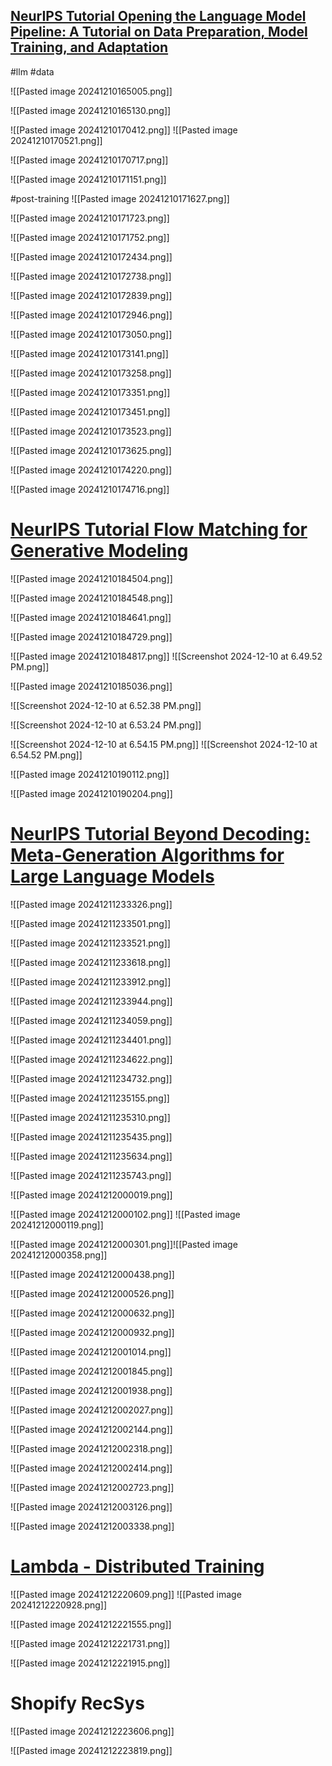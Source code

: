## [NeurIPS Tutorial Opening the Language Model Pipeline: A Tutorial on Data Preparation, Model Training, and Adaptation](https://neurips.cc/virtual/2024/tutorial/99526)
#llm #data

![[Pasted image 20241210165005.png]]

![[Pasted image 20241210165130.png]]

![[Pasted image 20241210170412.png]]
![[Pasted image 20241210170521.png]]

![[Pasted image 20241210170717.png]]

![[Pasted image 20241210171151.png]]

#post-training
![[Pasted image 20241210171627.png]]

![[Pasted image 20241210171723.png]]

![[Pasted image 20241210171752.png]]

![[Pasted image 20241210172434.png]]

![[Pasted image 20241210172738.png]]

![[Pasted image 20241210172839.png]]

![[Pasted image 20241210172946.png]]

![[Pasted image 20241210173050.png]]

![[Pasted image 20241210173141.png]]

![[Pasted image 20241210173258.png]]

![[Pasted image 20241210173351.png]]

![[Pasted image 20241210173451.png]]

![[Pasted image 20241210173523.png]]

![[Pasted image 20241210173625.png]]

![[Pasted image 20241210174220.png]]

![[Pasted image 20241210174716.png]]



# [NeurIPS Tutorial Flow Matching for Generative Modeling](https://neurips.cc/virtual/2024/tutorial/99531)

![[Pasted image 20241210184504.png]]


![[Pasted image 20241210184548.png]]

![[Pasted image 20241210184641.png]]

![[Pasted image 20241210184729.png]]

![[Pasted image 20241210184817.png]]
![[Screenshot 2024-12-10 at 6.49.52 PM.png]]

![[Pasted image 20241210185036.png]]


![[Screenshot 2024-12-10 at 6.52.38 PM.png]]

![[Screenshot 2024-12-10 at 6.53.24 PM.png]]

![[Screenshot 2024-12-10 at 6.54.15 PM.png]]
![[Screenshot 2024-12-10 at 6.54.52 PM.png]]

![[Pasted image 20241210190112.png]]

![[Pasted image 20241210190204.png]]


# [NeurIPS Tutorial Beyond Decoding: Meta-Generation Algorithms for Large Language Models](https://neurips.cc/virtual/2024/tutorial/99522)

![[Pasted image 20241211233326.png]]

![[Pasted image 20241211233501.png]]

![[Pasted image 20241211233521.png]]

![[Pasted image 20241211233618.png]]

![[Pasted image 20241211233912.png]]

![[Pasted image 20241211233944.png]]

![[Pasted image 20241211234059.png]]

![[Pasted image 20241211234401.png]]

![[Pasted image 20241211234622.png]]

![[Pasted image 20241211234732.png]]

![[Pasted image 20241211235155.png]]

![[Pasted image 20241211235310.png]]

![[Pasted image 20241211235435.png]]

![[Pasted image 20241211235634.png]]

![[Pasted image 20241211235743.png]]

![[Pasted image 20241212000019.png]]

![[Pasted image 20241212000102.png]]
![[Pasted image 20241212000119.png]]

![[Pasted image 20241212000301.png]]![[Pasted image 20241212000358.png]]

![[Pasted image 20241212000438.png]]

![[Pasted image 20241212000526.png]]

![[Pasted image 20241212000632.png]]

![[Pasted image 20241212000932.png]]

![[Pasted image 20241212001014.png]]

![[Pasted image 20241212001845.png]]

![[Pasted image 20241212001938.png]]

![[Pasted image 20241212002027.png]]

![[Pasted image 20241212002144.png]]

![[Pasted image 20241212002318.png]]

![[Pasted image 20241212002414.png]]

![[Pasted image 20241212002723.png]]

![[Pasted image 20241212003126.png]]

![[Pasted image 20241212003338.png]]




# [Lambda - Distributed Training](https://neurips.cc/Expo/Conferences/2024/talk%20panel/100672)

 ![[Pasted image 20241212220609.png]]
![[Pasted image 20241212220928.png]] 

![[Pasted image 20241212221555.png]] 

![[Pasted image 20241212221731.png]]

![[Pasted image 20241212221915.png]] 



# Shopify RecSys

![[Pasted image 20241212223606.png]]

![[Pasted image 20241212223819.png]]